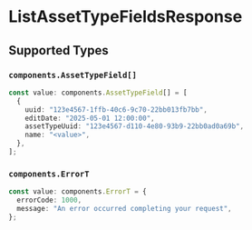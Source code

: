 # ListAssetTypeFieldsResponse


## Supported Types

### `components.AssetTypeField[]`

```typescript
const value: components.AssetTypeField[] = [
  {
    uuid: "123e4567-1ffb-40c6-9c70-22bb013fb7bb",
    editDate: "2025-05-01 12:00:00",
    assetTypeUuid: "123e4567-d110-4e80-93b9-22bb0ad0a69b",
    name: "<value>",
  },
];
```

### `components.ErrorT`

```typescript
const value: components.ErrorT = {
  errorCode: 1000,
  message: "An error occurred completing your request",
};
```

